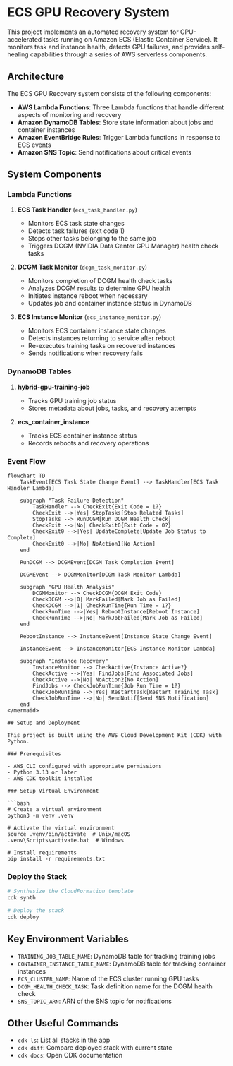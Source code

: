 # ECS GPU Recovery System

This project implements an automated recovery system for GPU-accelerated tasks running on Amazon ECS (Elastic Container Service). It monitors task and instance health, detects GPU failures, and provides self-healing capabilities through a series of AWS serverless components.

## Architecture

The ECS GPU Recovery system consists of the following components:

- **AWS Lambda Functions**: Three Lambda functions that handle different aspects of monitoring and recovery
- **Amazon DynamoDB Tables**: Store state information about jobs and container instances
- **Amazon EventBridge Rules**: Trigger Lambda functions in response to ECS events
- **Amazon SNS Topic**: Send notifications about critical events

## System Components

### Lambda Functions

1. **ECS Task Handler** (`ecs_task_handler.py`)
   - Monitors ECS task state changes
   - Detects task failures (exit code 1)
   - Stops other tasks belonging to the same job
   - Triggers DCGM (NVIDIA Data Center GPU Manager) health check tasks

2. **DCGM Task Monitor** (`dcgm_task_monitor.py`)
   - Monitors completion of DCGM health check tasks
   - Analyzes DCGM results to determine GPU health
   - Initiates instance reboot when necessary
   - Updates job and container instance status in DynamoDB

3. **ECS Instance Monitor** (`ecs_instance_monitor.py`)
   - Monitors ECS container instance state changes
   - Detects instances returning to service after reboot
   - Re-executes training tasks on recovered instances
   - Sends notifications when recovery fails

### DynamoDB Tables

1. **hybrid-gpu-training-job**
   - Tracks GPU training job status
   - Stores metadata about jobs, tasks, and recovery attempts

2. **ecs_container_instance**
   - Tracks ECS container instance status
   - Records reboots and recovery operations

### Event Flow

```mermaid
flowchart TD
    TaskEvent[ECS Task State Change Event] --> TaskHandler[ECS Task Handler Lambda]

    subgraph "Task Failure Detection"
        TaskHandler --> CheckExit{Exit Code = 1?}
        CheckExit -->|Yes| StopTasks[Stop Related Tasks]
        StopTasks --> RunDCGM[Run DCGM Health Check]
        CheckExit -->|No| CheckExit0{Exit Code = 0?}
        CheckExit0 -->|Yes| UpdateComplete[Update Job Status to Complete]
        CheckExit0 -->|No| NoAction1[No Action]
    end

    RunDCGM --> DCGMEvent[DCGM Task Completion Event]

    DCGMEvent --> DCGMMonitor[DCGM Task Monitor Lambda]

    subgraph "GPU Health Analysis"
        DCGMMonitor --> CheckDCGM{DCGM Exit Code}
        CheckDCGM -->|0| MarkFailed[Mark Job as Failed]
        CheckDCGM -->|1| CheckRunTime{Run Time = 1?}
        CheckRunTime -->|Yes| RebootInstance[Reboot Instance]
        CheckRunTime -->|No| MarkJobFailed[Mark Job as Failed]
    end

    RebootInstance --> InstanceEvent[Instance State Change Event]

    InstanceEvent --> InstanceMonitor[ECS Instance Monitor Lambda]

    subgraph "Instance Recovery"
        InstanceMonitor --> CheckActive{Instance Active?}
        CheckActive -->|Yes| FindJobs[Find Associated Jobs]
        CheckActive -->|No| NoAction2[No Action]
        FindJobs --> CheckJobRunTime{Job Run Time = 1?}
        CheckJobRunTime -->|Yes| RestartTask[Restart Training Task]
        CheckJobRunTime -->|No| SendNotif[Send SNS Notification]
    end
</mermaid>

## Setup and Deployment

This project is built using the AWS Cloud Development Kit (CDK) with Python.

### Prerequisites

- AWS CLI configured with appropriate permissions
- Python 3.13 or later
- AWS CDK toolkit installed

### Setup Virtual Environment

```bash
# Create a virtual environment
python3 -m venv .venv

# Activate the virtual environment
source .venv/bin/activate  # Unix/macOS
.venv\Scripts\activate.bat  # Windows

# Install requirements
pip install -r requirements.txt
```

### Deploy the Stack

```bash
# Synthesize the CloudFormation template
cdk synth

# Deploy the stack
cdk deploy
```

## Key Environment Variables

- `TRAINING_JOB_TABLE_NAME`: DynamoDB table for tracking training jobs
- `CONTAINER_INSTANCE_TABLE_NAME`: DynamoDB table for tracking container instances
- `ECS_CLUSTER_NAME`: Name of the ECS cluster running GPU tasks
- `DCGM_HEALTH_CHECK_TASK`: Task definition name for the DCGM health check
- `SNS_TOPIC_ARN`: ARN of the SNS topic for notifications

## Other Useful Commands

- `cdk ls`: List all stacks in the app
- `cdk diff`: Compare deployed stack with current state
- `cdk docs`: Open CDK documentation
